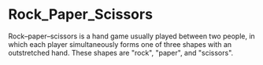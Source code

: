 # Rock_Paper_Scissors
Rock–paper–scissors is a hand game usually played between two people, in which each player simultaneously forms one of three shapes with an outstretched hand. These shapes are "rock", "paper", and "scissors".
